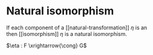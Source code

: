 # Natural isomorphism

If each component of a [[natural-transformation]] $\eta$ is an  
then [[isomorphism]] $\eta$ is a natural isomorphism.

$\eta : F \xrightarrow{\cong} G$
